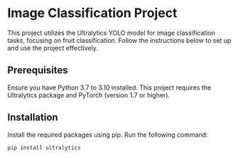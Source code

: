 # Image Classification Project

This project utilizes the Ultralytics YOLO model for image classification tasks, focusing on fruit classification. Follow the instructions below to set up and use the project effectively.

## Prerequisites

Ensure you have Python 3.7 to 3.10 installed. This project requires the Ultralytics package and PyTorch (version 1.7 or higher).

## Installation

Install the required packages using pip. Run the following command:

```bash
pip install ultralytics
